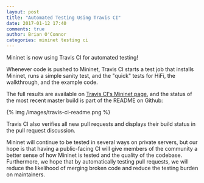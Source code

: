 ```yaml
---
layout: post
title: "Automated Testing Using Travis CI"
date: 2017-01-12 17:40
comments: true
author: Brian O'Connor
categories: mininet testing ci
---
```


Mininet is now using Travis CI for automated testing!

Whenever code is pushed to Mininet, Travis CI starts a test job
that installs Mininet, runs a simple sanity test, and the "quick"
tests for HiFi, the walkthrough, and the example code.

The full results are available on
[Travis CI's Mininet page](https://travis-ci.org/mininet/mininet),
and the status of the most recent master build is part of the README
on Github:

{% img /images/travis-ci-readme.png %}

Travis CI also verifies all new pull requests and displays their
build status in the pull request discussion.

Mininet will continue to be tested in several ways on private servers,
but our hope is that having a public-facing CI will give members
of the community a better sense of how Mininet is tested and the quality
of the codebase.
Furthermore, we hope that by automatically testing pull requests, we
will reduce the likelihood of merging broken code and reduce the
testing burden on maintainers.
